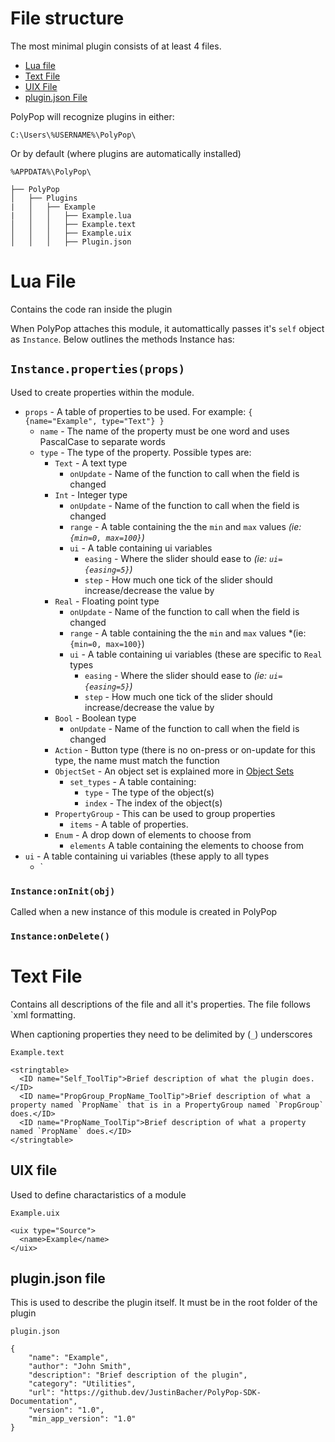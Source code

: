 # File structure

The most minimal plugin consists of at least 4 files. 

+ [Lua file](#lua_file)
+ [Text File](#text_file)
+ [UIX File](#uix_file) 
+ [plugin.json File](#plugin_json_file) 

PolyPop will recognize plugins in either:

`C:\Users\%USERNAME%\PolyPop\`

Or by default (where plugins are automatically installed)

`%APPDATA%\PolyPop\`

    ├── PolyPop
    │   ├── Plugins
    |   │   ├── Example
    |   │   │   ├── Example.lua
    │   │   │   ├── Example.text
    │   │   │   ├── Example.uix
    │   │   │   ├── Plugin.json

# Lua File <a name="lua_file"></a>
Contains the code ran inside the plugin

When PolyPop attaches this module, it automattically passes it's `self` object as `Instance`. Below outlines the methods Instance has:

## `Instance.properties(props)`
Used to create properties within the module.
- `props` - A table of properties to be used. For example: `{ {name="Example", type="Text"} }`
  - `name` - The name of the property must be one word and uses PascalCase to separate words
  - `type` - The type of the property. Possible types are:
    - `Text` - A text type
      - `onUpdate` - Name of the function to call when the field is changed
    - `Int` - Integer type
      - `onUpdate` - Name of the function to call when the field is changed
      - `range` - A table containing the the `min` and `max` values *(ie: `{min=0, max=100}`)*
      - `ui` - A table containing ui variables
        - `easing` - Where the slider should ease to *(ie: `ui={easing=5}`)*
        - `step` - How much one tick of the slider should increase/decrease the value by
    - `Real` - Floating point type
      - `onUpdate` - Name of the function to call when the field is changed
      - `range` - A table containing the the `min` and `max` values *(ie: `{min=0, max=100}`)
      - `ui` - A table containing ui variables (these are specific to `Real` types
        - `easing` - Where the slider should ease to *(ie: `ui={easing=5}`)*
        - `step` - How much one tick of the slider should increase/decrease the value by
    - `Bool` - Boolean type
      - `onUpdate` - Name of the function to call when the field is changed
    - `Action` - Button type (there is no on-press or on-update for this type, the name must match the function
    - `ObjectSet` - An object set is explained more in [Object Sets](object-sets.md)
      - `set_types` - A table containing:
        - `type` - The type of the object(s)
        - `index` - The index of the object(s)
    - `PropertyGroup` - This can be used to group properties
      - `items` - A table of properties.
    - `Enum` - A drop down of elements to choose from
      - `elements` A table containing the elements to choose from
- `ui` - A table containing ui variables (these apply to all types
  - `

### `Instance:onInit(obj)`
Called when a new instance of this module is created in PolyPop

### `Instance:onDelete()`

# Text File <a name="text_file"></a>
Contains all descriptions of the file and all it's properties. The file follows `xml formatting.

When captioning properties they need to be delimited by (`_`) underscores

`Example.text`

    <stringtable>
      <ID name="Self_ToolTip">Brief description of what the plugin does.</ID>
      <ID name="PropGroup_PropName_ToolTip">Brief description of what a property named `PropName` that is in a PropertyGroup named `PropGroup` does.</ID>
      <ID name="PropName_ToolTip">Brief description of what a property named `PropName` does.</ID>
    </stringtable>      
    
## UIX file <a name="uix_file"></a>
Used to define charactaristics of a module

`Example.uix`

    <uix type="Source">
      <name>Example</name>
    </uix>
    
## plugin.json file <a name="plugin_json_file"></a>
This is used to describe the plugin itself. It must be in the root folder of the plugin

`plugin.json`

    {
        "name": "Example",
        "author": "John Smith",
        "description": "Brief description of the plugin",
        "category": "Utilities",
        "url": "https://github.dev/JustinBacher/PolyPop-SDK-Documentation",
        "version": "1.0",
        "min_app_version": "1.0"
    }
